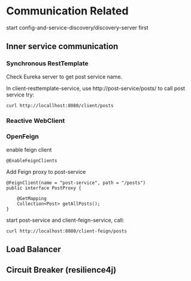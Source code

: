 # Communication Related
start config-and-service-discovery/discovery-server first

## Inner service communication
### Synchronous RestTemplate
Check Eureka server to get post service name.

In client-resttemplate-service, use http://post-service/posts/ to call post service
try:

    curl http://locallhost:8080/client/posts

### Reactive WebClient

### OpenFeign
enable feign client

    @EnableFeignClients

Add Feign proxy to post-service

    @FeignClient(name = "post-service", path = "/posts")
    public interface PostProxy {
    
        @GetMapping
        Collection<Post> getAllPosts();
    }

start post-service and client-feign-service, call:

    curl http://localhost:8080/client-feign/posts
    
## Load Balancer

## Circuit Breaker (resilience4j)